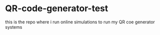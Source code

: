 # QR-code-generator-test
this is the repo where i run online simulations to run my QR coe generator systems
